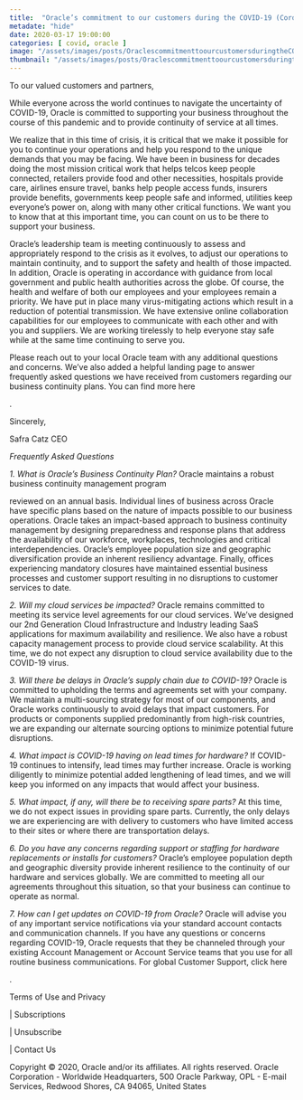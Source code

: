 ```yaml
---
title:  "Oracle’s commitment to our customers during the COVID-19 (Coronavirus) crisis"
metadate: "hide"
date: 2020-03-17 19:00:00
categories: [ covid, oracle ]
image: "/assets/images/posts/OraclescommitmenttoourcustomersduringtheCOVID19Coronaviruscrisis_full.png"
thumbnail: "/assets/images/posts/OraclescommitmenttoourcustomersduringtheCOVID19Coronaviruscrisis.png"
---
```



To our valued customers and partners,

While everyone across the world continues to navigate the uncertainty of
COVID-19, Oracle is committed to supporting your business throughout the
course of this pandemic and to provide continuity of service at all times.

We realize that in this time of crisis, it is critical that we make it
possible for you to continue your operations and help you respond to the
unique demands that you may be facing. We have been in business for decades
doing the most mission critical work that helps telcos keep people
connected, retailers provide food and other necessities, hospitals provide
care, airlines ensure travel, banks help people access funds, insurers
provide benefits, governments keep people safe and informed, utilities keep
everyone’s power on, along with many other critical functions. We want you
to know that at this important time, you can count on us to be there to
support your business.

Oracle’s leadership team is meeting continuously to assess and
appropriately respond to the crisis as it evolves, to adjust our operations
to maintain continuity, and to support the safety and health of those
impacted. In addition, Oracle is operating in accordance with guidance from
local government and public health authorities across the globe. Of course,
the health and welfare of both our employees and your employees remain a
priority. We have put in place many virus-mitigating actions which result
in a reduction of potential transmission. We have extensive online
collaboration capabilities for our employees to communicate with each other
and with you and suppliers. We are working tirelessly to help everyone stay
safe while at the same time continuing to serve you.

Please reach out to your local Oracle team with any additional questions
and concerns. We’ve also added a helpful landing page to answer frequently
asked questions we have received from customers regarding our business
continuity plans. You can find more here

.

Sincerely,


Safra Catz
CEO

*Frequently Asked Questions*


*1. What is Oracle’s Business Continuity Plan?*
Oracle maintains a robust business continuity management program

reviewed on an annual basis. Individual lines of business across Oracle
have specific plans based on the nature of impacts possible to our business
operations. Oracle takes an impact-based approach to business continuity
management by designing preparedness and response plans that address the
availability of our workforce, workplaces, technologies and critical
interdependencies. Oracle’s employee population size and geographic
diversification provide an inherent resiliency advantage. Finally, offices
experiencing mandatory closures have maintained essential business
processes and customer support resulting in no disruptions to customer
services to date.

*2. Will my cloud services be impacted?*
Oracle remains committed to meeting its service level agreements for our
cloud services. We’ve designed our 2nd Generation Cloud Infrastructure and
Industry leading SaaS applications for maximum availability and resilience.
We also have a robust capacity management process to provide cloud service
scalability. At this time, we do not expect any disruption to cloud service
availability due to the COVID-19 virus.

*3. Will there be delays in Oracle’s supply chain due to COVID-19?*
Oracle is committed to upholding the terms and agreements set with your
company. We maintain a multi-sourcing strategy for most of our components,
and Oracle works continuously to avoid delays that impact customers. For
products or components supplied predominantly from high-risk countries, we
are expanding our alternate sourcing options to minimize potential future
disruptions.

*4. What impact is COVID-19 having on lead times for hardware?*
If COVID-19 continues to intensify, lead times may further increase. Oracle
is working diligently to minimize potential added lengthening of lead
times, and we will keep you informed on any impacts that would affect your
business.

*5. What impact, if any, will there be to receiving spare parts?*
At this time, we do not expect issues in providing spare parts. Currently,
the only delays we are experiencing are with delivery to customers who have
limited access to their sites or where there are transportation delays.

*6. Do you have any concerns regarding support or staffing for hardware
replacements or installs for customers?*
Oracle’s employee population depth and geographic diversity provide
inherent resilience to the continuity of our hardware and services
globally. We are committed to meeting all our agreements throughout this
situation, so that your business can continue to operate as normal.

*7. How can I get updates on COVID-19 from Oracle?*
Oracle will advise you of any important service notifications via your
standard account contacts and communication channels. If you have any
questions or concerns regarding COVID-19, Oracle requests that they be
channeled through your existing Account Management or Account Service teams
that you use for all routine business communications. For global Customer
Support, click here

.


Terms of Use and Privacy

|
Subscriptions

|
Unsubscribe

|
Contact Us

Copyright © 2020, Oracle and/or its affiliates. All rights reserved.
Oracle Corporation - Worldwide Headquarters, 500 Oracle Parkway, OPL -
E-mail Services, Redwood Shores, CA 94065, United States

